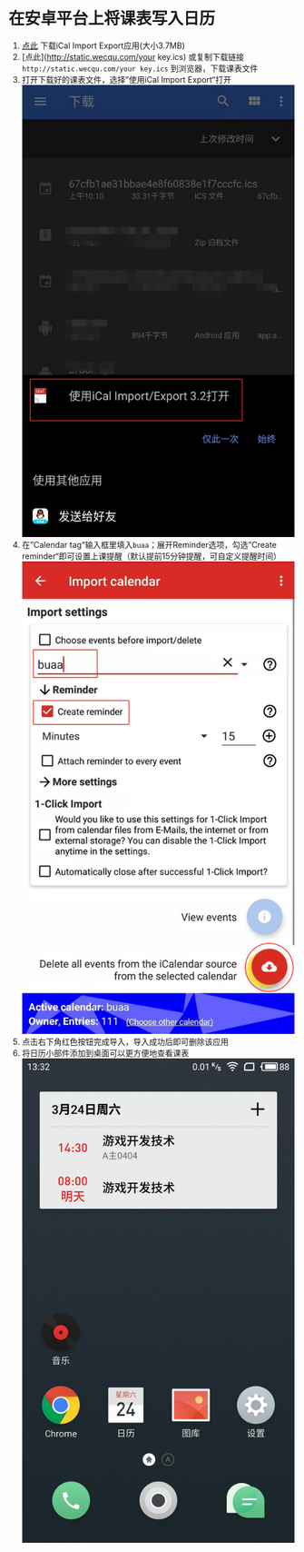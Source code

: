 # 在安卓平台上将课表写入日历
1. [点此](http://static.wecqu.com/iCal%20Import%20Export%20CalDAV_v3.2v188.apk) 下载iCal Import Export应用(大小3.7MB)
2. [点此](http://static.wecqu.com/your key.ics) 或复制下载链接 `http://static.wecqu.com/your key.ics` 到浏览器，下载课表文件
3. 打开下载好的课表文件，选择”使用iCal Import Export“打开
![](./static/img/android_1.jpg)
4. 在”Calendar tag“输入框里填入`buaa`；展开Reminder选项，勾选”Create reminder“即可设置上课提醒（默认提前15分钟提醒，可自定义提醒时间）
![](./static/img/android_2.jpg)
5. 点击右下角红色按钮完成导入，导入成功后即可删除该应用
6. 将日历小部件添加到桌面可以更方便地查看课表
![](./static/img/android_3.jpg)


